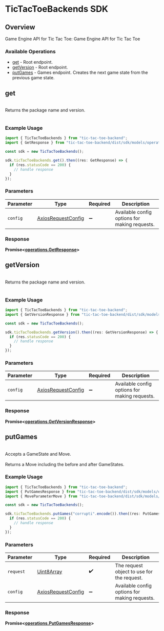 # TicTacToeBackends SDK

## Overview

Game Engine API for Tic Tac Toe: Game Engine API for Tic Tac Toe

### Available Operations

* [get](#get) - Root endpoint.
* [getVersion](#getversion) - Root endpoint.
* [putGames](#putgames) - Games endpoint. Creates the next game state from the previous game state.

## get

<br/>Returns the package name and version.<br/><br/>

### Example Usage

```typescript
import { TicTacToeBackends } from "tic-tac-toe-backend";
import { GetResponse } from "tic-tac-toe-backend/dist/sdk/models/operations";

const sdk = new TicTacToeBackends();

sdk.ticTacToeBackends.get().then((res: GetResponse) => {
  if (res.statusCode == 200) {
    // handle response
  }
});
```

### Parameters

| Parameter                                                    | Type                                                         | Required                                                     | Description                                                  |
| ------------------------------------------------------------ | ------------------------------------------------------------ | ------------------------------------------------------------ | ------------------------------------------------------------ |
| `config`                                                     | [AxiosRequestConfig](https://axios-http.com/docs/req_config) | :heavy_minus_sign:                                           | Available config options for making requests.                |


### Response

**Promise<[operations.GetResponse](../../models/operations/getresponse.md)>**


## getVersion

<br/>Returns the package name and version.<br/><br/>

### Example Usage

```typescript
import { TicTacToeBackends } from "tic-tac-toe-backend";
import { GetVersionResponse } from "tic-tac-toe-backend/dist/sdk/models/operations";

const sdk = new TicTacToeBackends();

sdk.ticTacToeBackends.getVersion().then((res: GetVersionResponse) => {
  if (res.statusCode == 200) {
    // handle response
  }
});
```

### Parameters

| Parameter                                                    | Type                                                         | Required                                                     | Description                                                  |
| ------------------------------------------------------------ | ------------------------------------------------------------ | ------------------------------------------------------------ | ------------------------------------------------------------ |
| `config`                                                     | [AxiosRequestConfig](https://axios-http.com/docs/req_config) | :heavy_minus_sign:                                           | Available config options for making requests.                |


### Response

**Promise<[operations.GetVersionResponse](../../models/operations/getversionresponse.md)>**


## putGames

<br/>Accepts a GameState and Move.<br/><br/>Returns a Move including the before and after GameStates.<br/>

### Example Usage

```typescript
import { TicTacToeBackends } from "tic-tac-toe-backend";
import { PutGamesResponse } from "tic-tac-toe-backend/dist/sdk/models/operations";
import { MoveParameterMove } from "tic-tac-toe-backend/dist/sdk/models/shared";

const sdk = new TicTacToeBackends();

sdk.ticTacToeBackends.putGames("corrupti".encode()).then((res: PutGamesResponse) => {
  if (res.statusCode == 200) {
    // handle response
  }
});
```

### Parameters

| Parameter                                                    | Type                                                         | Required                                                     | Description                                                  |
| ------------------------------------------------------------ | ------------------------------------------------------------ | ------------------------------------------------------------ | ------------------------------------------------------------ |
| `request`                                                    | [Uint8Array](../../models//.md)                              | :heavy_check_mark:                                           | The request object to use for the request.                   |
| `config`                                                     | [AxiosRequestConfig](https://axios-http.com/docs/req_config) | :heavy_minus_sign:                                           | Available config options for making requests.                |


### Response

**Promise<[operations.PutGamesResponse](../../models/operations/putgamesresponse.md)>**


